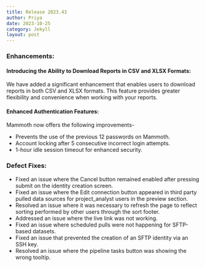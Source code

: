 ```yaml
---
title: Release 2023.43
author: Priya
date: 2023-10-25
category: Jekyll
layout: post
---
```

### Enhancements:

#### Introducing the Ability to Download Reports in CSV and XLSX Formats:
We have added a significant enhancement that enables users to download reports in both CSV and XLSX formats. This feature provides greater flexibility and convenience when working with your reports.

#### Enhanced Authentication Features:
Mammoth now offers the following improvements-
* Prevents the use of the previous 12 passwords on Mammoth.
* Account locking after 5 consecutive incorrect login attempts.
* 1-hour idle session timeout for enhanced security.

### Defect Fixes:
* Fixed an issue where the Cancel button remained enabled after pressing submit on the identity creation screen.
* Fixed an issue where the Edit connection button appeared in third party pulled data sources for project_analyst users in the preview section.
* Resolved an issue where it was necessary to refresh the page to reflect sorting performed by other users through the sort footer.
* Addressed an issue where the live link was not working.
* Fixed an issue where scheduled pulls were not happening for SFTP-based datasets.
* Fixed an issue that prevented the creation of an SFTP identity via an SSH key.
* Resolved an issue where the pipeline tasks button was showing the wrong tooltip.



